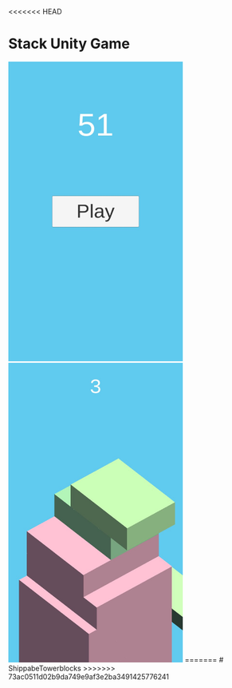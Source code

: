 <<<<<<< HEAD
# Stack Unity Game

<img src="https://github.com/MrCrambo/Stack/blob/master/Screenshots/TlrITvxle9I.jpg" width="350" height="600">

<img src="https://github.com/MrCrambo/Stack/blob/master/Screenshots/swNQ29h8bcg.jpg" width="350" height="600">
=======
# ShippabeTowerblocks
>>>>>>> 73ac0511d02b9da749e9af3e2ba3491425776241

